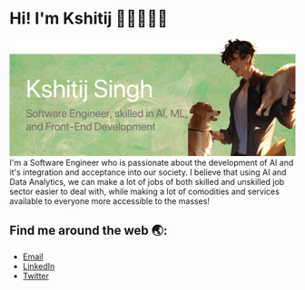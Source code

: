 # Hi! I'm Kshitij 👋🏽👨🏽‍💻
![banner](https://github.com/notkshitijsingh/notkshitijsingh/blob/main/banner.png)
I'm a Software Engineer who is passionate about the development of AI and it's integration and acceptance into our society. I believe that using AI and Data Analytics, we can make a lot of jobs of both skilled and unskilled job sector easier to deal with, while making a lot of comodities and services available to everyone more accessible to the masses!
## Find me around the web 🌏:
* [Email](mailto:chaharkshitij@gmail.com)
* [LinkedIn](https://www.linkedin.com/in/kshitijsingh-lnkdin/)
* [Twitter](https://twitter.com/kshitijsinghtwt)

